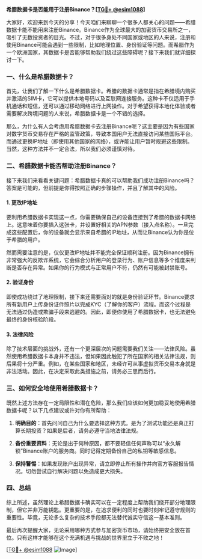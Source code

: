 **希腊数据卡是否能用于注册Binance？[[TG💪+ @esim1088](https://t.me/s/esim1088)]**

大家好，欢迎来到今天的分享！今天咱们来聊聊一个很多人都关心的问题——希腊数据卡能不能用来注册Binance。Binance作为全球最大的加密货币交易所之一，吸引了无数投资者的目光。不过，对于很多身处不同国家或地区的人来说，注册和使用Binance可能会遇到一些限制，比如地理位置、身份验证等问题。而希腊作为一个欧洲国家，其数据卡是否能够帮助我们绕过这些障碍呢？接下来我们就详细探讨一下。

### 一、什么是希腊数据卡？

首先，让我们了解一下什么是希腊数据卡。希腊的数据卡通常是指在希腊境内购买并激活的SIM卡，它可以提供本地号码以及互联网连接服务。这种卡不仅适用于手机通话和短信，还可以通过移动网络进行上网操作。对于希望获得本地化体验或者需要解决跨境问题的人来说，希腊数据卡是一个不错的选择。

那么，为什么有人会考虑用希腊数据卡去注册Binance呢？这主要是因为有些国家对数字货币交易存在严格的监管政策，导致本国用户无法直接访问某些国际平台。而通过更换IP地址（即使用其他国家的网络），或许能让用户暂时规避这些限制。当然，这种方法并不一定合法，所以我们必须谨慎对待。

### 二、希腊数据卡能否帮助注册Binance？

接下来我们来看看关键问题：希腊数据卡真的可以帮助我们成功注册Binance吗？答案是可能的，但前提是你得按照正确的步骤操作，并且了解其中的风险。

#### 1. 更改IP地址
要利用希腊数据卡实现这一点，你需要确保自己的设备连接到了希腊的数据卡网络上。这意味着你要插入这张卡，并设置好相关的APN参数（接入点名称）。一旦完成这些配置后，你的设备就会显示来自希腊的IP地址，从而让Binance认为你是位于希腊的用户。

然而需要注意的是，仅仅更改IP地址并不能完全保证顺利注册。因为Binance拥有非常强大的反欺诈系统，它会综合分析用户的登录行为、账户信息等多个维度来判断是否存在异常。如果你的行为模式与正常用户不符，仍然有可能被封禁账号。

#### 2. 验证身份
即使成功绕过了地理限制，接下来还需要面对的就是身份验证环节。Binance要求所有新用户上传身份证件照片以完成KYC（了解你的客户）流程。而这个过程是无法通过伪造或欺骗手段来逃避的。因此，即便你使用了希腊数据卡，也无法避免最终的身份核验阶段。

#### 3. 法律风险
除了技术层面的挑战外，还有一个更深层次的问题需要我们关注——法律风险。虽然使用希腊数据卡本身并不违法，但如果因此触犯了所在国家的相关法律法规，则后果将十分严重。例如，在某些国家和地区，未经许可从事虚拟货币交易本身就是非法活动。因此，在决定采取此类措施之前，请务必三思而后行。

### 三、如何安全地使用希腊数据卡？

既然上述方法存在一定局限性和潜在危险，那么我们应该如何更加稳妥地使用希腊数据卡呢？以下几点建议或许对你有所帮助：

1. **明确目的**：首先问问自己为什么要选择这种方式。是为了测试功能还是真正打算长期投资？如果是后者，请务必遵守当地法律法规。
   
2. **备份重要资料**：无论是出于何种原因，都不要轻信任何声称可以“永久解锁”Binance账户的服务商。同时记得定期备份自己的私钥等敏感信息。

3. **保持警惕**：如果发现账户出现异常，请立即停止所有操作并向官方客服报告情况。切勿尝试自行解决问题以免造成更大损失。

### 四、总结

综上所述，虽然理论上希腊数据卡确实可以在一定程度上帮助我们绕开部分地理限制，但它并非万能钥匙。更重要的是，在追求便利的同时也要时刻牢记遵守规则的重要性。毕竟，无论多么复杂的技术手段都无法替代诚实守信这一基本准则。

最后再次提醒大家，无论采用哪种方式参与加密货币市场，请始终把安全放在首位。只有这样才能够在这个充满机遇与挑战的世界里立于不败之地！

[[TG💪+ @esim1088](https://t.me/s/esim1088) ![Image](https://i.postimg.cc/4NQfJmqS/Snipaste-2025-05-13-00-14-12.png)]
